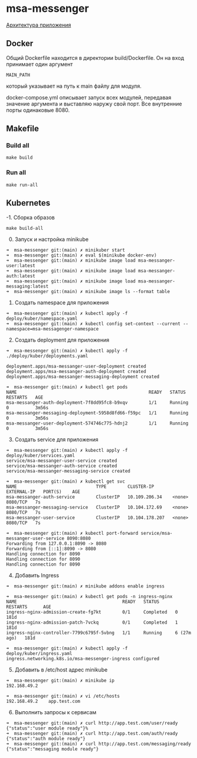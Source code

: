 # msa-messenger

[Архитектура приложения](docs/arch/README.md)

## Docker
Общий Dockerfile находится в директории build/Dockerfile. Он на вход принимает один аргумент
```
MAIN_PATH
```
который указывает на путь к main файлу для модуля.

docker-compose.yml описывает запуск всех модулей, передавая значение аргумента и выставляю наружу свой порт. Все внутренние порты одинаковые 8080.

## Makefile

### Build all
```
make build
```

### Run all
```
make run-all
```

## Kubernetes
-1. Сборка образов
```
make build-all
```
0. Запуск и настройка minikube
```
➜  msa-messenger git:(main) ✗ minikuber start
➜  msa-messenger git:(main) ✗ eval $(minikube docker-env)
➜  msa-messenger git:(main) ✗ minikube image load msa-messanger-user:latest
➜  msa-messenger git:(main) ✗ minikube image load msa-messanger-auth:latest
➜  msa-messenger git:(main) ✗ minikube image load msa-messanger-messaging:latest
➜  msa-messenger git:(main) ✗ minikube image ls --format table
```
1. Создать namespace для приложения
```
➜  msa-messenger git:(main) ✗ kubectl apply -f deploy/kuber/namespace.yaml 
➜  msa-messenger git:(main) ✗ kubectl config set-context --current --namespace=msa-messagenger-namespace
```
2. Создать deployment для приложения
```
➜  msa-messenger git:(main) ✗ kubectl apply -f ./deploy/kuber/deployments.yaml

deployment.apps/msa-messanger-user-deployment created
deployment.apps/msa-messanger-auth-deployment created
deployment.apps/msa-messanger-messaging-deployment created

➜  msa-messenger git:(main) ✗ kubectl get pods
NAME                                                  READY   STATUS    RESTARTS   AGE
msa-messanger-auth-deployment-7f8dd95fc8-b9xqv        1/1     Running   0          3m56s
msa-messanger-messaging-deployment-5958d8fd66-f59pc   1/1     Running   0          3m56s
msa-messanger-user-deployment-574746c775-hdnj2        1/1     Running   0          3m56s
```
3. Создать service для приложения
```
➜  msa-messenger git:(main) ✗ kubectl apply -f deploy/kuber/services.yaml
service/msa-messanger-user-service created
service/msa-messanger-auth-service created
service/msa-messanger-messaging-service created

➜  msa-messenger git:(main) ✗ kubectl get svc
NAME                              TYPE        CLUSTER-IP       EXTERNAL-IP   PORT(S)    AGE
msa-messanger-auth-service        ClusterIP   10.109.206.34    <none>        8080/TCP   7s
msa-messanger-messaging-service   ClusterIP   10.104.172.69    <none>        8080/TCP   7s
msa-messanger-user-service        ClusterIP   10.104.178.207   <none>        8080/TCP   7s

➜  msa-messenger git:(main) ✗ kubectl port-forward service/msa-messanger-user-service 8090:8080
Forwarding from 127.0.0.1:8090 -> 8080
Forwarding from [::1]:8090 -> 8080
Handling connection for 8090
Handling connection for 8090
Handling connection for 8090
```

4. Добавить Ingress
```
➜  msa-messenger git:(main) ✗ minikube addons enable ingress

➜  msa-messenger git:(main) ✗ kubectl get pods -n ingress-nginx
NAME                                        READY   STATUS      RESTARTS      AGE
ingress-nginx-admission-create-fg7kt        0/1     Completed   0             181d
ingress-nginx-admission-patch-7vckq         0/1     Completed   1             181d
ingress-nginx-controller-7799c6795f-5vbng   1/1     Running     6 (27m ago)   181d

➜  msa-messenger git:(main) ✗ kubectl apply -f deploy/kuber/ingress.yaml 
ingress.networking.k8s.io/msa-messenger-ingress configured
```

5. Добавить в /etc/host адрес minikube
```
➜  msa-messenger git:(main) ✗ minikube ip  
192.168.49.2
```

```
➜  msa-messenger git:(main) ✗ vi /etc/hosts
192.168.49.2    app.test.com
```

6. Выполнить запросы к сервисам
```
➜  msa-messenger git:(main) ✗ curl http://app.test.com/user/ready
{"status":"user module ready"}% 
➜  msa-messenger git:(main) ✗ curl http://app.test.com/auth/ready
{"status":"auth module ready"}
➜  msa-messenger git:(main) ✗ curl http://app.test.com/messaging/ready
{"status":"messaging module ready"}
```
